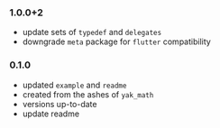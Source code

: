 ### 1.0.0+2
- update sets of `typedef` and `delegates`
- downgrade `meta` package for `flutter` compatibility

### 0.1.0
- updated `example` and `readme`
- created from the ashes of `yak_math`
- versions up-to-date
- update readme